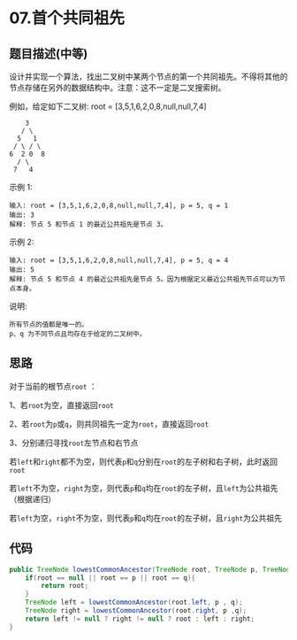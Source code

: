 # 07.首个共同祖先

## 题目描述(中等)

设计并实现一个算法，找出二叉树中某两个节点的第一个共同祖先。不得将其他的节点存储在另外的数据结构中。注意：这不一定是二叉搜索树。

例如，给定如下二叉树: root = [3,5,1,6,2,0,8,null,null,7,4]

```text
    3
   / \
  5   1
 / \ / \
6  2 0  8
  / \
 7   4
```

示例 1:

```text
输入: root = [3,5,1,6,2,0,8,null,null,7,4], p = 5, q = 1
输出: 3
解释: 节点 5 和节点 1 的最近公共祖先是节点 3。
```

示例 2:

```text
输入: root = [3,5,1,6,2,0,8,null,null,7,4], p = 5, q = 4
输出: 5
解释: 节点 5 和节点 4 的最近公共祖先是节点 5。因为根据定义最近公共祖先节点可以为节点本身。
```

说明:

```text
所有节点的值都是唯一的。
p、q 为不同节点且均存在于给定的二叉树中。
```

## 思路

对于当前的根节点`root` ：

1、若`root`为空，直接返回`root`

2、若`root`为`p`或`q`，则共同祖先一定为`root`，直接返回`root`

3、分别递归寻找`root`左节点和右节点

​  若`left`和`right`都不为空，则代表`p`和`q`分别在`root`的左子树和右子树，此时返回`root`

  若`left`不为空，`right`为空，则代表`p`和`q`均在`root`的左子树，且`left`为公共祖先（根据递归）

​  若`left`为空，`right`不为空，则代表`p`和`q`均在`root`的左子树，且`right`为公共祖先

## 代码

```java
public TreeNode lowestCommonAncestor(TreeNode root, TreeNode p, TreeNode q) {
    if(root == null || root == p || root == q){
        return root;
    }
    TreeNode left = lowestCommonAncestor(root.left, p , q);
    TreeNode right = lowestCommonAncestor(root.right, p ,q);
    return left != null ? right != null ? root : left : right;
}
```
